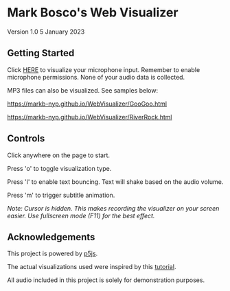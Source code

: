 # Mark Bosco's Web Visualizer
Version 1.0
5 January 2023

## Getting Started
Click [HERE](https://markb-nyp.github.io/WebVisualizer) to visualize your microphone input.
Remember to enable microphone permissions. None of your audio data is collected.

MP3 files can also be visualized. See samples below:

https://markb-nyp.github.io/WebVisualizer/GooGoo.html

https://markb-nyp.github.io/WebVisualizer/RiverRock.html


## Controls
Click anywhere on the page to start.

Press 'o' to toggle visualization type.

Press 'l' to enable text bouncing. Text will shake based on the audio volume.

Press 'm' to trigger subtitle animation.

*Note: Cursor is hidden. This makes recording the visualizer on your screen easier. Use fullscreen mode (F11) for the best effect.*

## Acknowledgements
This project is powered by [p5js](https://p5js.org/).

The actual visualizations used were inspired by this [tutorial](https://nishanc.medium.com/audio-visualization-in-javascript-with-p5-js-cf3bc7f1be07).

All audio included in this project is solely for demonstration purposes.
